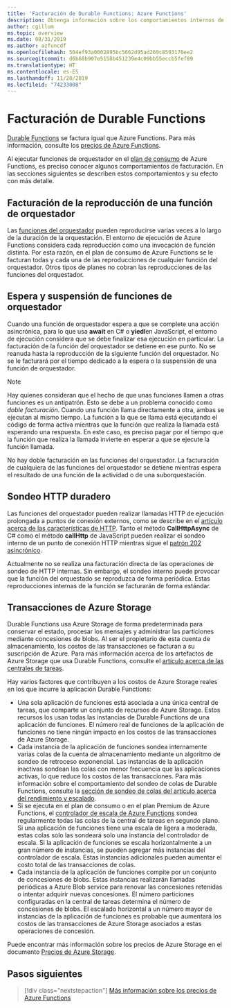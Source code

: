 ```yaml
---
title: 'Facturación de Durable Functions: Azure Functions'
description: Obtenga información sobre los comportamientos internos de Durable Functions y cómo afectan a la facturación de Azure Functions.
author: cgillum
ms.topic: overview
ms.date: 08/31/2019
ms.author: azfuncdf
ms.openlocfilehash: 504ef93a0002895bc5662d95ad269c8593170ee2
ms.sourcegitcommit: d6b68b907e5158b451239e4c09bb55eccb5fef89
ms.translationtype: HT
ms.contentlocale: es-ES
ms.lasthandoff: 11/20/2019
ms.locfileid: "74233008"
---
```

# <a name="durable-functions-billing"></a>Facturación de Durable Functions

[Durable Functions](durable-functions-overview.md) se factura igual que Azure Functions. Para más información, consulte los [precios de Azure Functions](https://azure.microsoft.com/pricing/details/functions/).

Al ejecutar funciones de orquestador en el [plan de consumo](../functions-scale.md#consumption-plan) de Azure Functions, es preciso conocer algunos comportamientos de facturación. En las secciones siguientes se describen estos comportamientos y su efecto con más detalle.

## <a name="orchestrator-function-replay-billing"></a>Facturación de la reproducción de una función de orquestador

Las [funciones del orquestador](durable-functions-orchestrations.md) pueden reproducirse varias veces a lo largo de la duración de la orquestación. El entorno de ejecución de Azure Functions considera cada reproducción como una invocación de función distinta. Por esta razón, en el plan de consumo de Azure Functions se le facturan todas y cada una de las reproducciones de cualquier función del orquestador. Otros tipos de planes no cobran las reproducciones de las funciones del orquestador.

## <a name="awaiting-and-yielding-in-orchestrator-functions"></a>Espera y suspensión de funciones de orquestador

Cuando una función de orquestador espera a que se complete una acción asincrónica, para lo que usa **await** en C# o **yiedl**en JavaScript, el entorno de ejecución considera que se debe finalizar esa ejecución en particular. La facturación de la función del orquestador se detiene en ese punto. No se reanuda hasta la reproducción de la siguiente función del orquestador. No se le facturará por el tiempo dedicado a la espera o la suspensión de una función de orquestador.

> [!NOTE]
> Hay quienes consideran que el hecho de que unas funciones llamen a otras funciones es un antipatrón. Esto se debe a un problema conocido como _doble facturación_. Cuando una función llama directamente a otra, ambas se ejecutan al mismo tiempo. La función a la que se llama está ejecutando el código de forma activa mientras que la función que realiza la llamada está esperando una respuesta. En este caso, es preciso pagar por el tiempo que la función que realiza la llamada invierte en esperar a que se ejecute la función llamada.
>
> No hay doble facturación en las funciones del orquestador. La facturación de cualquiera de las funciones del orquestador se detiene mientras espera el resultado de una función de la actividad o de una suborquestación.

## <a name="durable-http-polling"></a>Sondeo HTTP duradero

Las funciones del orquestador pueden realizar llamadas HTTP de ejecución prolongada a puntos de conexión externos, como se describe en el [artículo acerca de las características de HTTP](durable-functions-http-features.md). Tanto el método **CallHttpAsync** de C# como el método **callHttp** de JavaScript pueden realizar el sondeo interno de un punto de conexión HTTP mientras sigue el [patrón 202 asincrónico](durable-functions-http-features.md#http-202-handling).

Actualmente no se realiza una facturación directa de las operaciones de sondeo de HTTP internas. Sin embargo, el sondeo interno puede provocar que la función del orquestado se reproduzca de forma periódica. Estas reproducciones internas de la función se facturarán de forma estándar.

## <a name="azure-storage-transactions"></a>Transacciones de Azure Storage

Durable Functions usa Azure Storage de forma predeterminada para conservar el estado, procesar los mensajes y administrar las particiones mediante concesiones de blobs. Al ser el propietario de esta cuenta de almacenamiento, los costos de las transacciones se facturan a su suscripción de Azure. Para más información acerca de los artefactos de Azure Storage que usa Durable Functions, consulte el [artículo acerca de las centrales de tareas](durable-functions-task-hubs.md).

Hay varios factores que contribuyen a los costos de Azure Storage reales en los que incurre la aplicación Durable Functions:

* Una sola aplicación de funciones está asociada a una única central de tareas, que comparte un conjunto de recursos de Azure Storage. Estos recursos los usan todas las instancias de Durable Functions de una aplicación de funciones. El número real de funciones de la aplicación de funciones no tiene ningún impacto en los costos de las transacciones de Azure Storage.
* Cada instancia de la aplicación de funciones sondea internamente varias colas de la cuenta de almacenamiento mediante un algoritmo de sondeo de retroceso exponencial. Las instancias de la aplicación inactivas sondean las colas con menor frecuencia que las aplicaciones activas, lo que reduce los costos de las transacciones. Para más información sobre el comportamiento del sondeo de colas de Durable Functions, consulte la [sección de sondeo de colas del artículo acerca del rendimiento y escalado](durable-functions-perf-and-scale.md#queue-polling).
* Si se ejecuta en el plan de consumo o en el plan Premium de Azure Functions, el [controlador de escala de Azure Functions](../functions-scale.md#how-the-consumption-and-premium-plans-work) sondea regularmente todas las colas de la central de tareas en segundo plano. Si una aplicación de funciones tiene una escala de ligera a moderada, estas colas solo las sondeará solo una instancia del controlador de escala. Si la aplicación de funciones se escala horizontalmente a un gran número de instancias, se pueden agregar más instancias del controlador de escala. Estas instancias adicionales pueden aumentar el costo total de las transacciones de colas.
* Cada instancia de la aplicación de funciones compite por un conjunto de concesiones de blobs. Estas instancias realizarán llamadas periódicas a Azure Blob service para renovar las concesiones retenidas o intentar adquirir nuevas concesiones. El número particiones configuradas en la central de tareas determina el número de concesiones de blobs. El escalado horizontal a un número mayor de instancias de la aplicación de funciones es probable que aumentará los costos de las transacciones de Azure Storage asociados a estas operaciones de concesión.

Puede encontrar más información sobre los precios de Azure Storage en el documento [Precios de Azure Storage](https://azure.microsoft.com/pricing/details/storage/). 

## <a name="next-steps"></a>Pasos siguientes

> [!div class="nextstepaction"]
> [Más información sobre los precios de Azure Functions](https://azure.microsoft.com/pricing/details/functions/)
